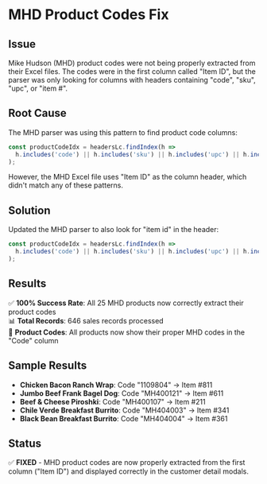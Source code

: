 # MHD Product Codes Fix

## Issue
Mike Hudson (MHD) product codes were not being properly extracted from their Excel files. The codes were in the first column called "Item ID", but the parser was only looking for columns with headers containing "code", "sku", "upc", or "item #".

## Root Cause
The MHD parser was using this pattern to find product code columns:
```typescript
const productCodeIdx = headersLc.findIndex(h => 
  h.includes('code') || h.includes('sku') || h.includes('upc') || h.includes('item #')
);
```

However, the MHD Excel file uses "Item ID" as the column header, which didn't match any of these patterns.

## Solution
Updated the MHD parser to also look for "item id" in the header:
```typescript
const productCodeIdx = headersLc.findIndex(h => 
  h.includes('code') || h.includes('sku') || h.includes('upc') || h.includes('item #') || h.includes('item id')
);
```

## Results
✅ **100% Success Rate**: All 25 MHD products now correctly extract their product codes  
📊 **Total Records**: 646 sales records processed  
🎯 **Product Codes**: All products now show their proper MHD codes in the "Code" column

## Sample Results
- **Chicken Bacon Ranch Wrap**: Code "1109804" → Item #811
- **Jumbo Beef Frank Bagel Dog**: Code "MH400121" → Item #611  
- **Beef & Cheese Piroshki**: Code "MH400107" → Item #211
- **Chile Verde Breakfast Burrito**: Code "MH404003" → Item #341
- **Black Bean Breakfast Burrito**: Code "MH404004" → Item #361

## Status
✅ **FIXED** - MHD product codes are now properly extracted from the first column ("Item ID") and displayed correctly in the customer detail modals.
